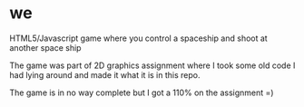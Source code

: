 # we
HTML5/Javascript game where you control a spaceship and shoot at another space ship

The game was part of 2D graphics assignment where I took some old code I had lying around and made it what it is in this repo.

The game is in no way complete but I got a 110% on the assignment =)

